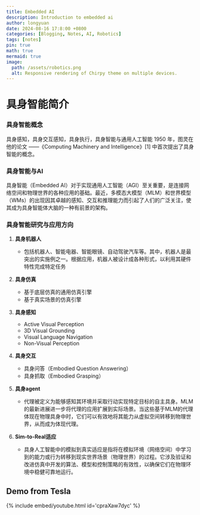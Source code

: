 ```yaml
---
title: Embedded AI
description: Introduction to embedded ai
author: longyuan
date: 2024-08-16 17:8:00 +0800
categories: [Blogging, Notes, AI, Robotics]
tags: [notes]
pin: true
math: true
mermaid: true
image:
  path: /assets/robotics.png
  alt: Responsive rendering of Chirpy theme on multiple devices.
---
```




# 具身智能简介



### 具身智能概念

具身感知，具身交互感知，具身执行，具身智能与通用人工智能
1950 年，图灵在他的论文 ——《Computing Machinery and Intelligence》[1] 中首次提出了具身智能的概念。



### 具身智能与AI

具身智能（Embedded AI）对于实现通用人工智能（AGI）至关重要，是连接网络空间和物理世界的各种应用的基础。最近，多模态大模型（MLM）和世界模型（WMs）的出现因其卓越的感知、交互和推理能力而引起了人们的广泛关注，使其成为具身智能体大脑的一种有前景的架构。



### 具身智能研究与应用方向

1. **具身机器人**
   - 包括机器人、智能电器、智能眼镜、自动驾驶汽车等。其中，机器人是最突出的实施例之一。根据应用，机器人被设计成各种形式，以利用其硬件特性完成特定任务
2. **具身仿真**
   - 基于底层仿真的通用仿真引擎
   - 基于真实场景的仿真引擎
3. **具身感知**
   - Active Visual Perception
   - 3D Visual Grounding
   - Visual Language Navigation
   - Non-Visual Perception

4. **具身交互**
   - 具身问答（Embodied Question Answering）
   - 具身抓取（Embodied Grasping）

5. **具身agent**
   - 代理被定义为能够感知其环境并采取行动实现特定目标的自主具身。MLM的最新进展进一步将代理的应用扩展到实际场景。当这些基于MLM的代理体现在物理具身中时，它们可以有效地将其能力从虚拟空间转移到物理世界，从而成为体现代理。
6. **Sim-to-Real适应**
   - 具身人工智能中的模拟到真实适应是指将在模拟环境（网络空间）中学习到的能力或行为转移到现实世界场景（物理世界）的过程。它涉及验证和改进仿真中开发的算法、模型和控制策略的有效性，以确保它们在物理环境中稳健可靠地运行。

## Demo from Tesla

{% include embed/youtube.html id='cpraXaw7dyc' %}

